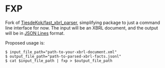 # FXP

Fork of [TiesdeKok/fast_xbrl_parser](https://github.com/TiesdeKok/fast_xbrl_parser),
simplifying package to just a command line interface for now. The input will be
an XBRL document, and the output will be in [JSON Lines](https://jsonlines.org/) 
format.

Proposed usage is:

```
$ input_file_path="path-to-your-xbrl-document.xml"
$ output_file_path="path-to-parsed-xbrl-facts.jsonl"
$ cat $input_file_path | fxp > $output_file_path
```
